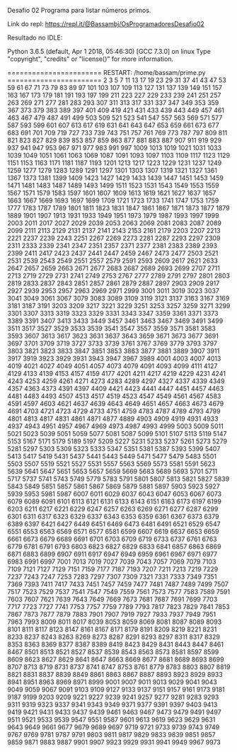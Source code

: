 Desafio 02
Programa para listar números primos.

Link do repl:
https://repl.it/@Bassambj/OsProgramadoresDesafio02

Resultado no IDLE:

Python 3.6.5 (default, Apr  1 2018, 05:46:30) 
[GCC 7.3.0] on linux
Type "copyright", "credits" or "license()" for more information.
>>> 
======================= RESTART: /home/bassam/prime.py =======================
2 3 5 7 11 13 17 19 23 29 31 37 41 43 47 53 59 61 67 71 73 79 83 89 97 101 103
107 109 113 127 131 137 139 149 151 157 163 167 173 179 181 191 193 197 199 211
223 227 229 233 239 241 251 257 263 269 271 277 281 283 293 307 311 313 317 331 
337 347 349 353 359 367 373 379 383 389 397 401 409 419 421 431 433 439 443 449 
457 461 463 467 479 487 491 499 503 509 521 523 541 547 557 563 569 571 577 587
593 599 601 607 613 617 619 631 641 643 647 653 659 661 673 677 683 691 701 709 
719 727 733 739 743 751 757 761 769 773 787 797 809 811 821 823 827 829 839 853
857 859 863 877 881 883 887 907 911 919 929 937 941 947 953 967 971 977 983 991 
997 1009 1013 1019 1021 1031 1033 1039 1049 1051 1061 1063 1069 1087 1091 1093 
1097 1103 1109 1117 1123 1129 1151 1153 1163 1171 1181 1187 1193 1201 1213 1217 
1223 1229 1231 1237 1249 1259 1277 1279 1283 1289 1291 1297 1301 1303 1307 1319
1321 1327 1361 1367 1373 1381 1399 1409 1423 1427 1429 1433 1439 1447 1451 1453 
1459 1471 1481 1483 1487 1489 1493 1499 1511 1523 1531 1543 1549 1553 1559 1567 
1571 1579 1583 1597 1601 1607 1609 1613 1619 1621 1627 1637 1657 1663 1667 1669 
1693 1697 1699 1709 1721 1723 1733 1741 1747 1753 1759 1777 1783 1787 1789 1801 
1811 1823 1831 1847 1861 1867 1871 1873 1877 1879 1889 1901 1907 1913 1931 1933 
1949 1951 1973 1979 1987 1993 1997 1999 2003 2011 2017 2027 2029 2039 2053 2063 
2069 2081 2083 2087 2089 2099 2111 2113 2129 2131 2137 2141 2143 2153 2161 2179 
2203 2207 2213 2221 2237 2239 2243 2251 2267 2269 2273 2281 2287 2293 2297 2309 
2311 2333 2339 2341 2347 2351 2357 2371 2377 2381 2383 2389 2393 2399 2411 2417 
2423 2437 2441 2447 2459 2467 2473 2477 2503 2521 2531 2539 2543 2549 2551 2557
2579 2591 2593 2609 2617 2621 2633 2647 2657 2659 2663 2671 2677 2683 2687 2689
2693 2699 2707 2711 2713 2719 2729 2731 2741 2749 2753 2767 2777 2789 2791 2797
2801 2803 2819 2833 2837 2843 2851 2857 2861 2879 2887 2897 2903 2909 2917 2927
2939 2953 2957 2963 2969 2971 2999 3001 3011 3019 3023 3037 3041 3049 3061 3067 
3079 3083 3089 3109 3119 3121 3137 3163 3167 3169 3181 3187 3191 3203 3209 3217 
3221 3229 3251 3253 3257 3259 3271 3299 3301 3307 3313 3319 3323 3329 3331 3343 
3347 3359 3361 3371 3373 3389 3391 3407 3413 3433 3449 3457 3461 3463 3467 3469
3491 3499 3511 3517 3527 3529 3533 3539 3541 3547 3557 3559 3571 3581 3583 3593
3607 3613 3617 3623 3631 3637 3643 3659 3671 3673 3677 3691 3697 3701 3709 3719 
3727 3733 3739 3761 3767 3769 3779 3793 3797 3803 3821 3823 3833 3847 3851 3853
3863 3877 3881 3889 3907 3911 3917 3919 3923 3929 3931 3943 3947 3967 3989 4001
4003 4007 4013 4019 4021 4027 4049 4051 4057 4073 4079 4091 4093 4099 4111 4127
4129 4133 4139 4153 4157 4159 4177 4201 4211 4217 4219 4229 4231 4241 4243 4253 
4259 4261 4271 4273 4283 4289 4297 4327 4337 4339 4349 4357 4363 4373 4391 4397 
4409 4421 4423 4441 4447 4451 4457 4463 4481 4483 4493 4507 4513 4517 4519 4523
4547 4549 4561 4567 4583 4591 4597 4603 4621 4637 4639 4643 4649 4651 4657 4663
4673 4679 4691 4703 4721 4723 4729 4733 4751 4759 4783 4787 4789 4793 4799 4801
4813 4817 4831 4861 4871 4877 4889 4903 4909 4919 4931 4933 4937 4943 4951 4957
4967 4969 4973 4987 4993 4999 5003 5009 5011 5021 5023 5039 5051 5059 5077 5081 
5087 5099 5101 5107 5113 5119 5147 5153 5167 5171 5179 5189 5197 5209 5227 5231
5233 5237 5261 5273 5279 5281 5297 5303 5309 5323 5333 5347 5351 5381 5387 5393
5399 5407 5413 5417 5419 5431 5437 5441 5443 5449 5471 5477 5479 5483 5501 5503 
5507 5519 5521 5527 5531 5557 5563 5569 5573 5581 5591 5623 5639 5641 5647 5651
5653 5657 5659 5669 5683 5689 5693 5701 5711 5717 5737 5741 5743 5749 5779 5783
5791 5801 5807 5813 5821 5827 5839 5843 5849 5851 5857 5861 5867 5869 5879 5881 
5897 5903 5923 5927 5939 5953 5981 5987 6007 6011 6029 6037 6043 6047 6053 6067
6073 6079 6089 6091 6101 6113 6121 6131 6133 6143 6151 6163 6173 6197 6199 6203
6211 6217 6221 6229 6247 6257 6263 6269 6271 6277 6287 6299 6301 6311 6317 6323
6329 6337 6343 6353 6359 6361 6367 6373 6379 6389 6397 6421 6427 6449 6451 6469 
6473 6481 6491 6521 6529 6547 6551 6553 6563 6569 6571 6577 6581 6599 6607 6619
6637 6653 6659 6661 6673 6679 6689 6691 6701 6703 6709 6719 6733 6737 6761 6763
6779 6781 6791 6793 6803 6823 6827 6829 6833 6841 6857 6863 6869 6871 6883 6899 
6907 6911 6917 6947 6949 6959 6961 6967 6971 6977 6983 6991 6997 7001 7013 7019
7027 7039 7043 7057 7069 7079 7103 7109 7121 7127 7129 7151 7159 7177 7187 7193
7207 7211 7213 7219 7229 7237 7243 7247 7253 7283 7297 7307 7309 7321 7331 7333
7349 7351 7369 7393 7411 7417 7433 7451 7457 7459 7477 7481 7487 7489 7499 7507 
7517 7523 7529 7537 7541 7547 7549 7559 7561 7573 7577 7583 7589 7591 7603 7607
7621 7639 7643 7649 7669 7673 7681 7687 7691 7699 7703 7717 7723 7727 7741 7753 
7757 7759 7789 7793 7817 7823 7829 7841 7853 7867 7873 7877 7879 7883 7901 7907 
7919 7927 7933 7937 7949 7951 7963 7993 8009 8011 8017 8039 8053 8059 8069 8081 
8087 8089 8093 8101 8111 8117 8123 8147 8161 8167 8171 8179 8191 8209 8219 8221 
8231 8233 8237 8243 8263 8269 8273 8287 8291 8293 8297 8311 8317 8329 8353 8363 
8369 8377 8387 8389 8419 8423 8429 8431 8443 8447 8461 8467 8501 8513 8521 8527 
8537 8539 8543 8563 8573 8581 8597 8599 8609 8623 8627 8629 8641 8647 8663 8669 
8677 8681 8689 8693 8699 8707 8713 8719 8731 8737 8741 8747 8753 8761 8779 8783 
8803 8807 8819 8821 8831 8837 8839 8849 8861 8863 8867 8887 8893 8923 8929 8933 
8941 8951 8963 8969 8971 8999 9001 9007 9011 9013 9029 9041 9043 9049 9059 9067 
9091 9103 9109 9127 9133 9137 9151 9157 9161 9173 9181 9187 9199 9203 9209 9221 
9227 9239 9241 9257 9277 9281 9283 9293 9311 9319 9323 9337 9341 9343 9349 9371 
9377 9391 9397 9403 9413 9419 9421 9431 9433 9437 9439 9461 9463 9467 9473 9479 
9491 9497 9511 9521 9533 9539 9547 9551 9587 9601 9613 9619 9623 9629 9631 9643 
9649 9661 9677 9679 9689 9697 9719 9721 9733 9739 9743 9749 9767 9769 9781 9787 
9791 9803 9811 9817 9829 9833 9839 9851 9857 9859 9871 9883 9887 9901 9907 9923
9929 9931 9941 9949 9967 9973 
>>> 
